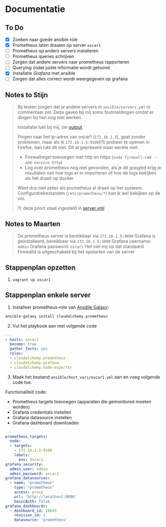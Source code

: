 # Documentatie

## To Do

- [x] Zoeken naar goede ansible role
- [x] Prometheus laten draaien op server `oscar1`
- [ ] Prometheus op anders servers installeren
- [ ] Prometheus queries schrijven
- [ ] Zorgen dat andere servers naar prometheus rapporteren
- [ ] Querying zodat juiste informatie wordt getoond
- [x] Installatie *Grafana* met ansible
- [ ] Zorgen dat alles correct wordt weergegeven op grafana

## Notes to Stijn

> Bij testen zorgen dat je andere servers in `ansible/servers.yml` in commentaar zet. Deze gaven bij mij soms foutmeldingen omdat er dingen bij hen nog niet werken.
>
> Installatie lukt bij mij, zie [output](commandoutput.txt).
>
> Pingen naar het ip-adres van oscar1 (`172.16.1.5`), gaat zonder problemen, maar als ik `172.16.1.5:9100`(!1) probeer te openen in Firefox, dan lukt dit niet. Dit al geprbeerd maar werkte niet:
>
> * Firewallregel toevoegen met http en https (`sudo firewall-cmd --add-service http`)
> * Log over prometheus nog niet gevonden, als je dit googled krijg je resultaten van hoe logs er in importeren of hoe de logs bekijken als het draait op docker
>
> Weet dus niet zeker als prometheus al draait op het systeem. Configuratiebestanden (`/etc/prometheus/*`) kan ik wel bekijken op de vm.
> 
> !1: deze poort staat ingesteld in [server.yml](/ansible/servers.yml)

## Notes to Maarten

> De prometheus server is bereikbaar via `172.16.1.5:9090`
> Grafana is geinstalleerd, bereikbaar via `172.16.1.5:3000`
>   Grafana username: `admin`
>   Grafana password: `oscar1`
> Het viel mij op dat standaard Firewalld is uitgeschakeld bij het opstarten van de server

## Stappenplan opzetten

1. `vagrant up oscar1`

## Stappenplan enkele server

1. Installeer prometheus-role van [Ansible Galaxy](https://galaxy.ansible.com/cloudalchemy/prometheus):

```bash
ansible-galaxy install cloudalchemy.prometheus
```

2. Vul het playbook aan met volgende code

```yml
---
- hosts: oscar1
  become: true
  gather_facts: yes
  roles:
  - cloudalchemy.prometheus
  - cloudalchemy.grafana
  - cloudalchemy.node-exporter
```

3. Maak het bestand `ansible/host_vars/oscar1.yml` aan en voeg volgende code toe.  

Functionaliteit code:
* Prometheus targets toevoegen (apparaten die gemonitored moeten worden)
* Grafana credentials instellen
* Grafana datasource instellen
* Grafana dashboard downloaden

``` yml
---
prometheus_targets:
  node:
  - targets:
    - 172.16.1.5:9100
    labels:
      env: Oscar1
grafana_security:
  admin_user: admin
  admin_password: oscar1
grafana_datasources:
  - name: "prometheus"
    type: "prometheus"
    access: proxy
    url: 'http://localhost:9090'
    basicAuth: false
grafana_dashboards:
  - dashboard_id: 10645
    revision_id: 1
    datasource: 'prometheus'
```
